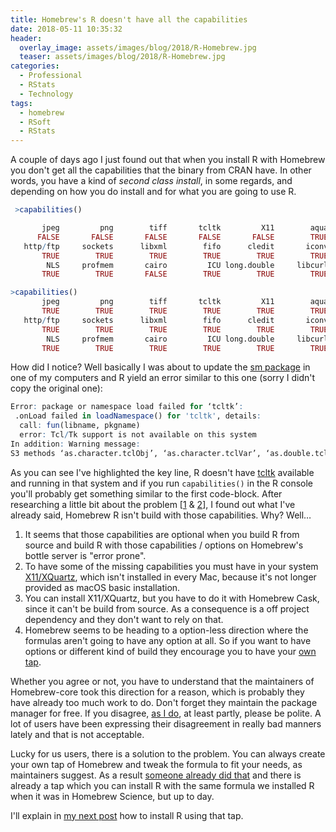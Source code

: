 ```yaml
---
title: Homebrew's R doesn't have all the capabilities
date: 2018-05-11 10:35:32
header: 
  overlay_image: assets/images/blog/2018/R-Homebrew.jpg
  teaser: assets/images/blog/2018/R-Homebrew.jpg
categories:
  - Professional
  - RStats
  - Technology
tags:
  - homebrew
  - RSoft
  - RStats
---
```

A couple of days ago I just found out that when you install R with Homebrew you don't get all the capabilities that the binary from CRAN have. In other words, you have a kind of _second class install_, in some regards, and depending on how you do install and for what you are going to use R.

```R
 >capabilities()

       jpeg         png        tiff       tcltk         X11        aqua
      FALSE       FALSE       FALSE       FALSE       FALSE        TRUE
   http/ftp     sockets      libxml        fifo      cledit       iconv
       TRUE        TRUE        TRUE        TRUE        TRUE        TRUE
        NLS     profmem       cairo         ICU long.double     libcurl
       TRUE        TRUE       FALSE        TRUE        TRUE        TRUE
```
```R
>capabilities()
       jpeg         png        tiff       tcltk         X11        aqua
       TRUE        TRUE        TRUE        TRUE        TRUE        TRUE
   http/ftp     sockets      libxml        fifo      cledit       iconv
       TRUE        TRUE        TRUE        TRUE        TRUE        TRUE
        NLS     profmem       cairo         ICU long.double     libcurl
       TRUE        TRUE        TRUE        TRUE        TRUE        TRUE
```

How did I notice? Well basically I was about to update the [sm package](https://cran.r-project.org/web/packages/sm/) in one of my computers and R yield an error similar to this one (sorry I didn't copy the original one):

<!-- this code was wrapped-->
```R 
Error: package or namespace load failed for ‘tcltk’:
 .onLoad failed in loadNamespace() for 'tcltk', details:
  call: fun(libname, pkgname)
  error: Tcl/Tk support is not available on this system
In addition: Warning message:
S3 methods ‘as.character.tclObj’, ‘as.character.tclVar’, ‘as.double.tclObj’, ‘as.integer.tclObj’, ‘as.logical.tclObj’, ‘as.raw.tclObj’, ‘print.tclObj’, ‘[[.tclArray’, ‘[[<-.tclArray’, ‘$.tclArray’, ‘$<-.tclArray’, ‘names.tclArray’, ‘names<-.tclArray’, ‘length.tclArray’, ‘length<-.tclArray’, ‘tclObj.tclVar’, ‘tclObj<-.tclVar’, ‘tclvalue.default’, ‘tclvalue.tclObj’, ‘tclvalue.tclVar’, ‘tclvalue<-.default’, ‘tclvalue<-.tclVar’, ‘close.tkProgressBar’ were declared in NAMESPACE but not found
```

As you can see I've highlighted the key line, R doesn't have [tcltk](https://en.wikipedia.org/wiki/Tcl) available and running in that system and if you run `capabilities()` in the R console you'll probably get something similar to the first code-block. After researching a little bit about the problem [[1](https://discourse.brew.sh/t/r-installs-on-high-sierra-without-tcl-tk-support/1190) & [2](https://discourse.brew.sh/t/r-bottle-options-graphics-capabilities/1785/10)], I found out what I've already said, Homebrew R isn't build with those capabilities. Why? Well…

  1. It seems that those capabilities are optional when you build R from source and build R with those capabilities / options on Homebrew's bottle server is "error prone".
  2. To have some of the missing capabilities you must have in your system [X11/XQuartz](https://www.xquartz.org), which isn't installed in every Mac, because it's not longer provided as macOS basic installation.
  3. You can install X11/XQuartz, but you have to do it with Homebrew Cask, since it can't be build from source. As a consequence is a off project dependency and they don't want to rely on that.
  4. Homebrew seems to be heading to a option-less direction where the formulas aren't going to have any option at all. So if you want to have options or different kind of build they encourage you to have your [own tap](https://docs.brew.sh/How-to-Create-and-Maintain-a-Tap.html).

Whether you agree or not, you have to understand that the maintainers of Homebrew-core took this direction for a reason, which is probably they have already too much work to do. Don't forget they maintain the package manager for free. If you disagree, [as I do](https://discourse.brew.sh/t/r-bottle-options-graphics-capabilities/1785/9?u=luisspuerto), at least partly, please be polite. A lot of users have been expressing their disagreement in really bad manners lately and that is not acceptable.

Lucky for us users, there is a solution to the problem. You can always create your own tap of Homebrew and tweak the formula to fit your needs, as maintainers suggest. As a result [someone already did that](https://discourse.brew.sh/t/r-installs-on-high-sierra-without-tcl-tk-support/1190/16?u=luisspuerto) and there is already a tap which you can install R with the same formula we installed R when it was in Homebrew Science, but up to day.

I'll explain in [my next post](https://wp.me/p8vFcV-tC) how to install R using that tap.